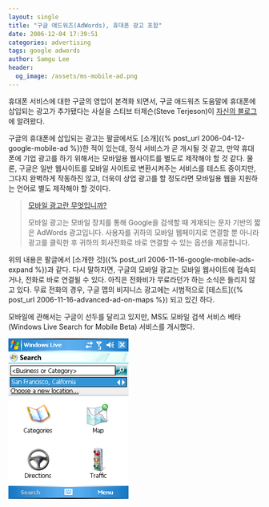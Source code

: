 ```yaml
---
layout: single
title: "구글 애드워즈(AdWords), 휴대폰 광고 포함"
date: 2006-12-04 17:39:51
categories: advertising
tags: google adwords
author: Samgu Lee
header:
  og_image: /assets/ms-mobile-ad.png
---
```


휴대폰 서비스에 대한 구글의 영업이 본격화 되면서, 구글 애드워즈 도움말에 휴대폰에 삽입되는 광고가 추가됐다는 사실을 스티브 터제슨(Steve Terjeson)이 [자신의 블로그](http://ironvine.com/blog/index.php/archives/google-launches-mobile-adwords/)에 알려왔다.

구글의 휴대폰에 삽입되는 광고는 팔글에서도 [소개]({% post_url 2006-04-12-google-mobile-ad %})한 적이 있는데, 정식 서비스가 곧 개시될 것 같고, 만약 휴대폰에 기업 광고를 하기 위해서는 모바일용 웹사이트를 별도로 제작해야 할 것 같다. 물론, 구글은 일반 웹사이트를 모바일 사이트로 변환시켜주는 서비스를 테스트 중이지만, 그다지 완벽하게 작동하진 않고, 더욱이 상업 광고를 할 정도라면 모바일용 웹을 지원하는 언어로 별도 제작해야 할 것이다.

> [모바일 광고란 무엇입니까?](https://adwords.google.com/support/bin/answer.py?answer=29492&hlrm=en_US)
>
> 모바일 광고는 모바일 장치를 통해 Google을 검색할 때 게재되는 문자 기반의 짧은 AdWords 광고입니다. 사용자를 귀하의 모바일 웹페이지로 연결할 뿐 아니라 광고를 클릭한 후 귀하의 회사전화로 바로 연결할 수 있는 옵션을 제공합니다.

위의 내용은 팔글에서 [소개한 것]({% post_url 2006-11-16-google-mobile-ads-expand %})과 같다. 다시 말하자면, 구글의 모바일 광고는 모바일 웹사이트에 접속되거나, 전화로 바로 연결될 수 있다. 아직은 전화비가 무료라던가 하는 소식은 들리지 않고 있다. 무료 전화의 경우, 구글 맵의 비지니스 광고에는 시범적으로 [테스트]({% post_url 2006-11-16-advanced-ad-on-maps %}) 되고 있긴 하다.

모바일에 관해서는 구글이 선두를 달리고 있지만, MS도 모바일 검색 서비스 베타(Windows Live Search for Mobile Beta) 서비스를 개시했다.

![윈도우 라이브 서치 포 모바일](/assets/ms-mobile-ad.png)
